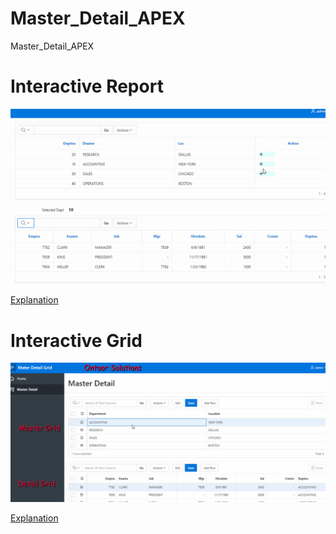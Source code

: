 # Master_Detail_APEX
Master_Detail_APEX

# Interactive Report

<img src="https://raw.githubusercontent.com/ashishtheapexian/Master_Detail_APEX/master/IR_PREVIEW.gif"/>

<a href="https://www.ashishsahay.com/2020/03/master-detail-report-in-apex.html"> Explanation </a>

# Interactive Grid

<img src="https://raw.githubusercontent.com/ashishtheapexian/Master_Detail_APEX/master/GRID_Preview.gif"/>

<a href="https://www.ashishsahay.com/2020/04/How-to-create-master-detail-with-interactive-grid-in-oracle-apex.html"> Explanation </a>
